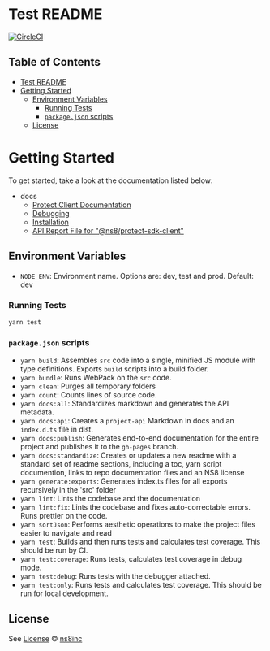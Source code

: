 # Test README

[![CircleCI](https://circleci.com/gh/ns8inc/protect-sdk-client.svg?style=svg&circle-token=91f2dda1fe4873ce83070a4dfa42edf0d3f20328)](https://app.circleci.com/pipelines/github/ns8inc/protect-sdk-client)

## Table of Contents

- [Test README](#test-readme)
- [Getting Started](#getting-started)
  - [Environment Variables](#environment-variables)
    - [Running Tests](#running-tests)
    - [`package.json` scripts](#packagejson-scripts)
  - [License](#license)

# Getting Started

To get started, take a look at the documentation listed below:

- docs
  - [Protect Client Documentation](docs/client.md)
  - [Debugging](docs/debugging.md)
  - [Installation](docs/installation.md)
  - [API Report File for "@ns8/protect-sdk-client"](docs/project-api.md)

## Environment Variables

- `NODE_ENV`: Environment name. Options are: dev, test and prod. Default: dev

### Running Tests

`yarn test`

### `package.json` scripts

- `yarn build`: Assembles `src` code into a single, minified JS module with type definitions. Exports `build` scripts into a build folder.
- `yarn bundle`: Runs WebPack on the `src` code.
- `yarn clean`: Purges all temporary folders
- `yarn count`: Counts lines of source code.
- `yarn docs:all`: Standardizes markdown and generates the API metadata.
- `yarn docs:api`: Creates a `project-api` Markdown in docs and an `index.d.ts` file in dist.
- `yarn docs:publish`: Generates end-to-end documentation for the entire project and publishes it to the `gh-pages` branch.
- `yarn docs:standardize`: Creates or updates a new readme with a standard set of readme sections, including a toc, yarn script documention, links to repo documentation files and an NS8 license
- `yarn generate:exports`: Generates index.ts files for all exports recursively in the 'src' folder
- `yarn lint`: Lints the codebase and the documentation
- `yarn lint:fix`: Lints the codebase and fixes auto-correctable errors. Runs prettier on the code.
- `yarn sortJson`: Performs aesthetic operations to make the project files easier to navigate and read
- `yarn test`: Builds and then runs tests and calculates test coverage. This should be run by CI.
- `yarn test:coverage`: Runs tests, calculates test coverage in debug mode.
- `yarn test:debug`: Runs tests with the debugger attached.
- `yarn test:only`: Runs tests and calculates test coverage. This should be run for local development.

## License

See [License](./LICENSE)
© [ns8inc](https://ns8.com)
